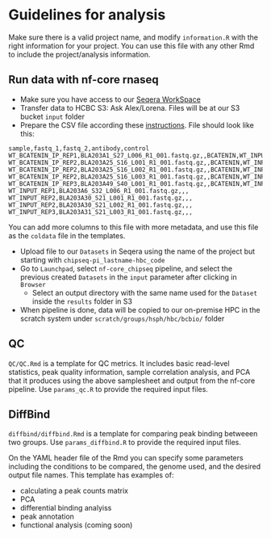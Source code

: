 # Guidelines for analysis

Make sure there is a valid project name, and modify `information.R` with the right information for your project. You can use this file with any other Rmd to include the project/analysis information.

## Run data with nf-core rnaseq

- Make sure you have access to our [Seqera WorkSpace](https://cloud.seqera.io/orgs/HBC/workspaces/core_production/launchpad)
- Transfer data to HCBC S3: Ask Alex/Lorena. Files will be at our S3 bucket `input` folder
- Prepare the CSV file according these [instructions](https://nf-co.re/chipseq/2.0.0/docs/usage/). File should look like this:

```csv
sample,fastq_1,fastq_2,antibody,control
WT_BCATENIN_IP_REP1,BLA203A1_S27_L006_R1_001.fastq.gz,,BCATENIN,WT_INPUT
WT_BCATENIN_IP_REP2,BLA203A25_S16_L001_R1_001.fastq.gz,,BCATENIN,WT_INPUT
WT_BCATENIN_IP_REP2,BLA203A25_S16_L002_R1_001.fastq.gz,,BCATENIN,WT_INPUT
WT_BCATENIN_IP_REP2,BLA203A25_S16_L003_R1_001.fastq.gz,,BCATENIN,WT_INPUT
WT_BCATENIN_IP_REP3,BLA203A49_S40_L001_R1_001.fastq.gz,,BCATENIN,WT_INPUT
WT_INPUT_REP1,BLA203A6_S32_L006_R1_001.fastq.gz,,,
WT_INPUT_REP2,BLA203A30_S21_L001_R1_001.fastq.gz,,,
WT_INPUT_REP2,BLA203A30_S21_L002_R1_001.fastq.gz,,,
WT_INPUT_REP3,BLA203A31_S21_L003_R1_001.fastq.gz,,,
```

You can add more columns to this file with more metadata, and use this file as the `coldata` file in the templates.

- Upload file to our `Datasets` in Seqera using the name of the project but starting with `chipseq-pi_lastname-hbc_code`
- Go to `Launchpad`, select `nf-core_chipseq` pipeline, and select the previous created `Datasets` in the `input` parameter after clicking in `Browser`
  - Select an output directory with the same name used for the `Dataset` inside the `results` folder in S3
- When pipeline is done, data will be copied to our on-premise HPC in the scratch system under `scratch/groups/hsph/hbc/bcbio/` folder

## QC

`QC/QC.Rmd` is a template for QC metrics. It includes basic read-level statistics, peak quality information, sample correlation analysis, and PCA that it produces using the above samplesheet and output from the nf-core pipeline. Use `params_qc.R` to provide the required input files. 

## DiffBind

`diffbind/diffbind.Rmd` is a template for comparing peak binding betweeen two groups. Use `params_diffbind.R` to provide the required input files. 

On the YAML header file of the Rmd you can specify some parameters including the conditions to be compared, the genome used, and the desired output file names. This template has examples of:
* calculating a peak counts matrix
* PCA
* differential binding analyiss
* peak annotation
* functional analysis (coming soon)

